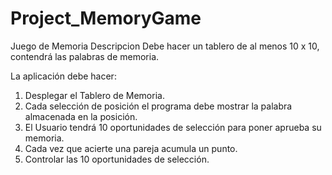 # Project_MemoryGame
Juego de Memoria 
Descripcion
Debe hacer un tablero de al menos 10 x 10, contendrá las palabras de memoria. 

La aplicación debe hacer:
1. Desplegar el Tablero de Memoria.
2. Cada selección de posición el programa debe mostrar la palabra almacenada en la posición.
3. El Usuario tendrá 10 oportunidades de selección para poner aprueba su memoria.
4. Cada vez que acierte una pareja acumula un punto.
5. Controlar las 10 oportunidades de selección.
